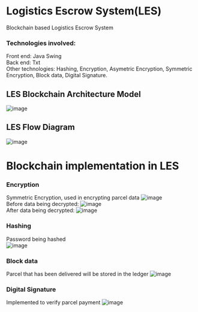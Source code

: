 # Logistics Escrow System(LES)
Blockchain based Logistics Escrow System 

### Technologies involved:
Front end: Java Swing <br>
Back end: Txt <br>
Other technologies: Hashing, Encryption, Asymetric Encryption, Symmetric Encryption, Block data, Digital Signature.

## LES Blockchain Architecture Model
![image](https://github.com/JunWei25/Logistics-Escrow-System-LES-/assets/90762158/13055f16-3549-4939-9ea3-946cccc9102f)

## LES Flow Diagram
![image](https://github.com/JunWei25/Logistics-Escrow-System-LES-/assets/90762158/5d826aec-3d64-4212-8457-e00784e4fcc8)

# Blockchain implementation in LES
### Encryption
Symmetric Encryption, used in encrypting parcel data
![image](https://github.com/JunWei25/Logistics-Escrow-System-LES-/assets/90762158/a5cf1d5d-b93d-4a0d-a042-bdc0540ebb57)
<br>
Before data being decrypted:
![image](https://github.com/JunWei25/Logistics-Escrow-System-LES-/assets/90762158/1806e9d5-c525-45df-9d2e-ad88d8701eb5)
<br>
After data being decrypted:
![image](https://github.com/JunWei25/Logistics-Escrow-System-LES-/assets/90762158/85557ab5-6b8a-4335-abbc-467691191e9b)

### Hashing
Password being hashed <br>
![image](https://github.com/JunWei25/Logistics-Escrow-System-LES-/assets/90762158/5c7dcf3f-ad68-43a0-9ebc-2e77010f5190)

### Block data
Parcel that has been delivered will be stored in the ledger
![image](https://github.com/JunWei25/Logistics-Escrow-System-LES-/assets/90762158/9630c257-b529-41e3-8f04-129938d42aed)

### Digital Signature
Implemented to verify parcel payment
![image](https://github.com/JunWei25/Logistics-Escrow-System-LES-/assets/90762158/7fc6a7c2-281b-48f9-bd4d-2ce0eb668bc6)
